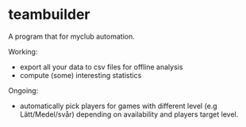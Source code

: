 # teambuilder
A program that for myclub automation.

Working:
- export all your data to csv files for offline analysis
- compute (some) interesting statistics

Ongoing:
- automatically pick players for games with different level (e.g Lätt/Medel/svår) depending on availability and players target level.
